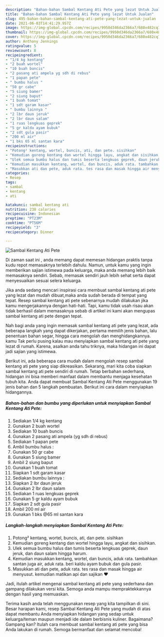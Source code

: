 ```yaml
---
description: "Bahan-bahan Sambal Kentang Ati Pete yang lezat Untuk Jualan"
title: "Bahan-bahan Sambal Kentang Ati Pete yang lezat Untuk Jualan"
slug: 495-bahan-bahan-sambal-kentang-ati-pete-yang-lezat-untuk-jualan
date: 2021-06-03T14:41:29.957Z
image: https://img-global.cpcdn.com/recipes/9950d346da2366a7/680x482cq70/sambal-kentang-ati-pete-foto-resep-utama.jpg
thumbnail: https://img-global.cpcdn.com/recipes/9950d346da2366a7/680x482cq70/sambal-kentang-ati-pete-foto-resep-utama.jpg
cover: https://img-global.cpcdn.com/recipes/9950d346da2366a7/680x482cq70/sambal-kentang-ati-pete-foto-resep-utama.jpg
author: Anthony Jennings
ratingvalue: 5
reviewcount: 8
recipeingredient:
- "1/4 kg kentang"
- "2 buah wortel"
- "10 buah buncis"
- "2 pasang ati ampela yg sdh di rebus"
- "1 papan pete"
- " bumbu halus "
- "50 gr cabe"
- "5 siung bamer"
- "2 siung baput"
- "1 buah tomat"
- "1 sdt garam kasar"
- " bumbu lainnya "
- "2 lbr daun jeruk"
- "2 lbr daun salam"
- "1 ruas lengkuas geprek"
- "5 gr kaldu ayam bubuk"
- "2 sdt gula pasir"
- "200 ml air"
- "1 bks 65 ml santan kara"
recipeinstructions:
- "Potong² kentang, wortel, buncis, ati, dan pete. sisihkan"
- "Kemudian goreng kentang dan wortel hingga layu, angkat dan sisihkan."
- "Ulek semua bumbu halus dan tumis beserta lengkuas geprek, daun jeruk, dan daun salam hingga harum."
- "Kemudian masukkan kentang, wortel, dan buncis, aduk rata. tambahkan santan juga air, aduk rata. beri kaldu ayam bubuk dan gula pasir."
- "Masukkan ati dan pete, aduk rata. tes rasa dan masak hingga air menyusut. kemudian matikan api dan sajikan ♥️"
categories:
- Resep
tags:
- sambal
- kentang
- ati

katakunci: sambal kentang ati 
nutrition: 238 calories
recipecuisine: Indonesian
preptime: "PT23M"
cooktime: "PT56M"
recipeyield: "3"
recipecategory: Dinner

---
```



![Sambal Kentang Ati Pete](https://img-global.cpcdn.com/recipes/9950d346da2366a7/680x482cq70/sambal-kentang-ati-pete-foto-resep-utama.jpg)

Di zaman  saat ini , anda memang dapat memesan hidangan praktis tanpa kudu repot memasaknya terlebih dahulu. Namun, untuk kamu yang ingin memberikan sajian istimewa pada keluarga, maka anda memang lebih baik memasaknya sendiri. Sebab, memasak sendiri jauh lebih sehat serta dapat menyesuaikan sesuai selera keluarga.

Jika anda sedang mencari inspirasi cara membuat sambal kentang ati pete yang lezat dan mudah dibuat,maka anda sudah berada di tempat yang tepat. Resep sambal kentang ati pete  sebenarnya mudah dilakukan jika kamu mengerjakannya dengan hati-hati. Tapi, kamu tidak usah risau akan tidak berhasil dalam memasaknya 
sebab di artikel ini kami akan mengupas sambal kentang ati pete dengan tepat.  



Nah bagi anda yang ingin memasak sambal kentang ati pete yang lezat, ada beberapa langkah yang dapat dikerjakan, pertama memilih jenis bahan, lalu penentuan bahan segar, hingga cara mengolah dan menghidangkannya. kamu Tak perlu pusing kalau mau menyiapkan sambal kentang ati pete yang lezat di rumah. Karena, asalkan anda  tahu triknya, maka hidangan ini dapat jadi sajian yang istimewa.

Berikut ini, ada beberapa cara mudah dalam mengolah resep sambal kentang ati pete yang siap dikreasikan. Sekarang, mari kita coba siapkan sambal kentang ati pete sendiri di rumah. Tetap berbahan sederhana, hidangan ini bisa memberi manfaat dalam membantu menjaga kesehatan tubuh kita. Anda dapat membuat Sambal Kentang Ati Pete menggunakan 19 jenis bahan dan 5 langkah pembuatan. Berikut ini cara dalam menyiapkan hidangannya.

<!--inarticleads1-->

##### Bahan-bahan dan bumbu yang diperlukan untuk menyiapkan Sambal Kentang Ati Pete:

1. Sediakan 1/4 kg kentang
1. Gunakan 2 buah wortel
1. Sediakan 10 buah buncis
1. Gunakan 2 pasang ati ampela (yg sdh di rebus)
1. Sediakan 1 papan pete
1. Ambil  bumbu halus :
1. Gunakan 50 gr cabe
1. Gunakan 5 siung bamer
1. Ambil 2 siung baput
1. Gunakan 1 buah tomat
1. Siapkan 1 sdt garam kasar
1. Sediakan  bumbu lainnya :
1. Siapkan 2 lbr daun jeruk
1. Gunakan 2 lbr daun salam
1. Sediakan 1 ruas lengkuas geprek
1. Gunakan 5 gr kaldu ayam bubuk
1. Siapkan 2 sdt gula pasir
1. Ambil 200 ml air
1. Gunakan 1 bks @65 ml santan kara




<!--inarticleads2-->

##### Langkah-langkah menyiapkan Sambal Kentang Ati Pete:

1. Potong² kentang, wortel, buncis, ati, dan pete. sisihkan
1. Kemudian goreng kentang dan wortel hingga layu, angkat dan sisihkan.
1. Ulek semua bumbu halus dan tumis beserta lengkuas geprek, daun jeruk, dan daun salam hingga harum.
1. Kemudian masukkan kentang, wortel, dan buncis, aduk rata. tambahkan santan juga air, aduk rata. beri kaldu ayam bubuk dan gula pasir.
1. Masukkan ati dan pete, aduk rata. tes rasa dan masak hingga air menyusut. kemudian matikan api dan sajikan ♥️




Jadi, itulah artikel mengenai  sambal kentang ati pete  yang sederhana dan gampang dilakukan versi kita. Semoga anda mampu mempraktekkannya dengan hasil yang memuaskan. 

Terima kasih anda telah menggunakan resep yang kita tampilkan di sini. Besar harapan kami, resep  Sambal Kentang Ati Pete yang mudah di atas dapat membantu Anda menyiapkan hidangan yang sedap untuk keluarga/teman maupun menjadi ide dalam berbisnis kuliner. Bagaimana? Gampang kan? Itulah cara membuat sambal kentang ati pete yang bisa Anda lakukan di rumah. Semoga bermanfaat dan selamat mencoba!

